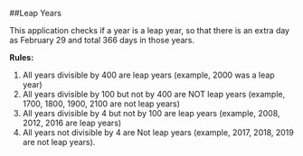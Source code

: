 ##Leap Years

This application checks if a year is a leap year, so that there is an extra day as February 29 and total 366 days in those years.

**Rules:**

1. All years divisible by 400 are leap years (example, 2000 was a leap year)
2. All years divisible by 100 but not by 400 are NOT leap years (example, 1700, 1800, 1900, 2100 are not leap years)
3. All years divisible by 4 but not by 100 are leap years (example, 2008, 2012, 2016 are leap years)
4. All years not divisible by 4 are Not leap years (example, 2017, 2018, 2019 are not leap years).

